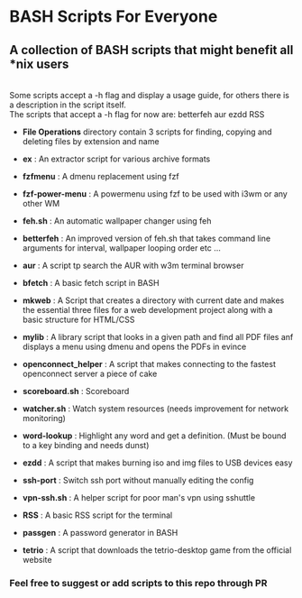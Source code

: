 # BASH Scripts For Everyone

## A collection of BASH scripts that might benefit all *nix users
<br>
Some scripts accept a -h flag and display a usage guide, for others there is a description in the script itself. <br>
The scripts that accept a -h flag for now are: betterfeh aur ezdd RSS <br> 

- **File Operations** directory contain 3 scripts for finding, copying and deleting files by extension and name

- **ex** : An extractor script for various archive formats

- **fzfmenu** : A dmenu replacement using fzf

- **fzf-power-menu** : A powermenu using fzf to be used with i3wm or any other WM

- **feh.sh** : An automatic wallpaper changer using feh

- **betterfeh** : An improved version of feh.sh that takes command line arguments for interval, wallpaper looping order etc ...

- **aur** : A script tp search the AUR with w3m terminal browser

- **bfetch** : A basic fetch script in BASH

- **mkweb** : A Script that creates a directory with current date and makes the essential three files for a web development project along with a basic structure for HTML/CSS

- **mylib** : A library script that looks in a given path and find all PDF files anf displays a menu using dmenu and opens the PDFs in evince

- **openconnect_helper** : A script that makes connecting to the fastest openconnect server a piece of cake

- **scoreboard.sh** : Scoreboard

- **watcher.sh** : Watch system resources (needs improvement for network monitoring)

- **word-lookup** : Highlight any word and get a definition. (Must be bound to a key binding and needs dunst)

- **ezdd** : A script that makes burning iso and img files to USB devices easy

- **ssh-port** : Switch ssh port without manually editing the config

- **vpn-ssh.sh** : A helper script for poor man's vpn using sshuttle

- **RSS** : A basic RSS script for the terminal 

- **passgen** : A password generator in BASH

- **tetrio** : A script that downloads the tetrio-desktop game from the official website 

### Feel free to suggest or add scripts to this repo through PR
